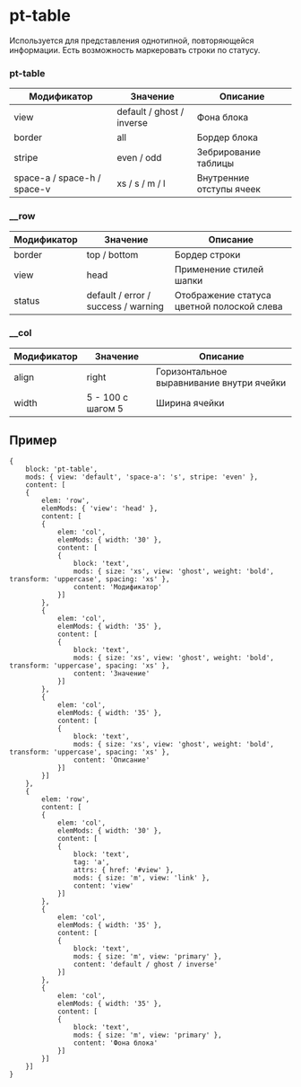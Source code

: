 # pt-table
Используется для представления однотипной, повторяющейся информации. Есть возможность маркеровать строки по статусу.

### pt-table

| Модификатор | Значение                        | Описание                |  
| ----------- | ------------------------------- | ----------------------- |
| view        | default / ghost / inverse       |  Фона блока             |
| border      | all                             |  Бордер блока           |
| stripe      | even / odd                      |  Зебрирование таблицы   |
| space-a / space-h / space-v      | xs / s / m / l                       |  Внутренние отступы ячеек   |



### __row

| Модификатор | Значение                        | Описание                |  
| ----------- | ------------------------------- | ----------------------- |
| border      | top / bottom                    |  Бордер строки          |
| view        | head                            |  Применение стилей шапки  |
| status      | default / error / success / warning |  Отображение статуса цветной полоской слева  |



### __col

| Модификатор | Значение                        | Описание                |  
| ----------- | ------------------------------- | ----------------------- |
| align       | right                           |  Горизонтальное выравнивание внутри ячейки |
| width       | 5 - 100 с шагом 5               |  Ширина ячейки  |




## Пример
```
{
	block: 'pt-table',
	mods: { view: 'default', 'space-a': 's', stripe: 'even' },
	content: [
	{
		elem: 'row',
		elemMods: { 'view': 'head' },
		content: [
		{
			elem: 'col',
			elemMods: { width: '30' },
			content: [
			{
				block: 'text',
				mods: { size: 'xs', view: 'ghost', weight: 'bold', transform: 'uppercase', spacing: 'xs' },
				content: 'Модификатор'
			}]
		},
		{
			elem: 'col',
			elemMods: { width: '35' },
			content: [
			{
				block: 'text',
				mods: { size: 'xs', view: 'ghost', weight: 'bold', transform: 'uppercase', spacing: 'xs' },
				content: 'Значение'
			}]
		},
		{
			elem: 'col',
			elemMods: { width: '35' },
			content: [
			{
				block: 'text',
				mods: { size: 'xs', view: 'ghost', weight: 'bold', transform: 'uppercase', spacing: 'xs' },
				content: 'Описание'
			}]
		}]
	},
	{
		elem: 'row',
		content: [
		{
			elem: 'col',
			elemMods: { width: '30' },
			content: [
			{
				block: 'text',
				tag: 'a',
				attrs: { href: '#view' },
				mods: { size: 'm', view: 'link' },
				content: 'view'
			}]
		},
		{
			elem: 'col',
			elemMods: { width: '35' },
			content: [
			{
				block: 'text',
				mods: { size: 'm', view: 'primary' },
				content: 'default / ghost / inverse'
			}]
		},
		{
			elem: 'col',
			elemMods: { width: '35' },
			content: [
			{
				block: 'text',
				mods: { size: 'm', view: 'primary' },
				content: 'Фона блока'
			}]
		}]
	}]
}
```











